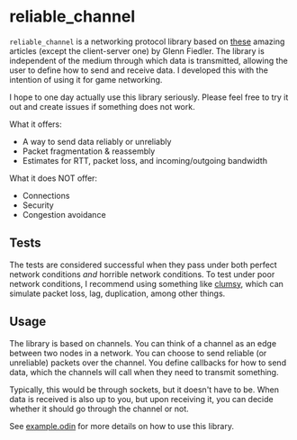 # reliable_channel

`reliable_channel` is a networking protocol library based on [these](https://gafferongames.com/categories/building-a-game-network-protocol/) amazing articles (except the client-server one) by Glenn Fiedler. The library is independent of the medium through which data is transmitted, allowing the user to define how to send and receive data. I developed this with the intention of using it for game networking.

I hope to one day actually use this library seriously. Please feel free to try it out and create issues if something does not work.

What it offers:
- A way to send data reliably or unreliably
- Packet fragmentation & reassembly
- Estimates for RTT, packet loss, and incoming/outgoing bandwidth

What it does NOT offer:
- Connections
- Security
- Congestion avoidance

## Tests

The tests are considered successful when they pass under both perfect network conditions _and_ horrible network conditions. To test under poor network conditions, I recommend using something like [clumsy](https://jagt.github.io/clumsy/), which can simulate packet loss, lag, duplication, among other things.

## Usage

The library is based on channels. You can think of a channel as an edge between two nodes in a network. You can choose to send reliable (or unreliable) packets over the channel. You define callbacks for how to send data, which the channels will call when they need to transmit something.

Typically, this would be through sockets, but it doesn't have to be. When data is received is also up to you, but upon receiving it, you can decide whether it should go through the channel or not.

See [example.odin](example.odin) for more details on how to use this library.

